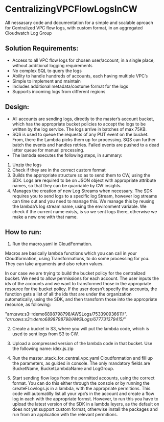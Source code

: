 # CentralizingVPCFlowLogsInCW
All nessasary code and documentation for a simple and scalable aproach for Centralized VPC flow logs, with custom format, in an aggregated Cloudwatch Log Group

## Solution Requirements:

*	Access to all VPC flow logs for chosen user/account, in a single place, without additional logging requirements
*	No complex SQL to query the logs
*	Ability to handle hundreds of accounts, each having multiple VPC’s
* Simple to implement and maintain
*	Includes additional metadata/costume format for the logs
*	Supports incoming logs from different regions


## Design:
*	All accounts are sending logs, directly to the master’s account bucket, which has the appropriate bucket policies to accept the logs to be written by the log service. The logs arrive in batches of max 75KB.
*	SQS is used to queue the requests of any PUT event on the bucket. From, there the Lambda picks them up for processing. SQS can further batch the events and handles retries. Failed events are pushed to a dead letter queue for manual processing.
*	The lambda executes the following steps, in summary:
1.	Unzip the logs
2.	Check if they are in the correct custom format
3.	Builds the appropriate structure so as to send them to CW, using the SDK. Logs are required to be on JSON object with appropriate attribute names, so that they can be quarriable by CW insights.
4.	Manages the creation of new Log Streams when necessary. The SDK requires you to send logs to a specific log Stream, however log streams can time out and you need to manage this. We manage this by reusing the lambda’s log stream name, using the environment variable. We check if the current name exists, is so we sent logs there, otherwise we make a new one with that name.

## How to run:
1.	Run the macro.yaml in CloudFormation. 

Macros are basically lambda functions which you can call in your Cloudformation, using Transformations, to do some processing for you. They can take arguments and also return values.

In our case we are trying to build the bucket policy for the centralized bucket. We need to allow permissions for each account. The user inputs the ids of the accounts and we want to transformed those in the appropriate resource for the bucket policy. If the user doesn’t specify the accounts, the function gets a list of all the ids that are under the organization automatically, using the SDK, and then transform those into the appropriate resource, as following:

"arn:aws:s3:::demo6898798798/AWSLogs/753390936611/*",
"arn:aws:s3:::demo6898798798/AWSLogs/677731379415/*" 

2.	 Create a bucket in S3, where you will put the lambda code, which is used to sent logs from S3 to CW. 

3.	Upload a compressed version of the lambda code in that bucket. Use the following name: idex.js.zip

4.	Run the master_stack_for_central_vpc.yaml Cloudformation and fill up the parameters, as guided in console. The only mandatory fields are BucketName, BucketLambdaName and LogGroup.



5.	Start sending flow logs from the permitted accounts, using the correct format. You can do this either through the console or by running the createFLowlogs.js in a lambda, with the appropriate permitions. This code will automatilly list all your vpc’s in the account and create a flow log in each with the appropriate formst. However, to run this you have to upload the latest version of the SDK in a lambda leyers, as the default on does not yet support custom format, otherwise install the packages and run from an application with the relevant permitions.
